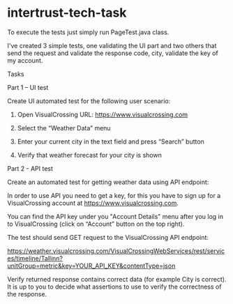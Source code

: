 # intertrust-tech-task

To execute the tests just simply run PageTest.java class.

I've created 3 simple tests, one validating the UI part and two others that send the request and validate the response code, city, validate the key of my account.

Tasks

Part 1 – UI test

Create UI automated test for the following user scenario:

 1. Open VisualCrossing URL: https://www.visualcrossing.com

2. Select the “Weather Data” menu

3. Enter your current city in the text field and press “Search” button

4. Verify that weather forecast for your city is shown

 
Part 2 - API test

Create an automated test for getting weather data using API endpoint:

In order to use API you need to get a key, for this you have to sign up for a VisualCrossing account at https://www.visualcrossing.com. 

You can find the API key under you "Account Details" menu after you log in to VisualCrossing (click on “Account” button on the top right).

The test should send GET request to the VisualCrossing API endpoint:

 
https://weather.visualcrossing.com/VisualCrossingWebServices/rest/services/timeline/Tallinn?unitGroup=metric&key=YOUR_API_KEY&contentType=json

Verify returned response contains correct data (for example City is correct). It is up to you to decide what assertions to use to verify the correctness of the response.

 

